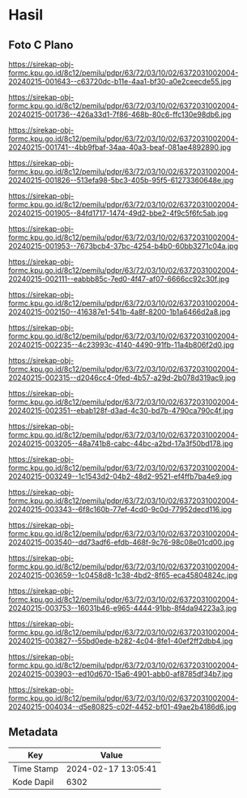 # Hasil

## Foto C Plano

https://sirekap-obj-formc.kpu.go.id/8c12/pemilu/pdpr/63/72/03/10/02/6372031002004-20240215-001643--c63720dc-b11e-4aa1-bf30-a0e2ceecde55.jpg

https://sirekap-obj-formc.kpu.go.id/8c12/pemilu/pdpr/63/72/03/10/02/6372031002004-20240215-001736--426a33d1-7f86-468b-80c6-ffc130e98db6.jpg

https://sirekap-obj-formc.kpu.go.id/8c12/pemilu/pdpr/63/72/03/10/02/6372031002004-20240215-001741--4bb9fbaf-34aa-40a3-beaf-081ae4892890.jpg

https://sirekap-obj-formc.kpu.go.id/8c12/pemilu/pdpr/63/72/03/10/02/6372031002004-20240215-001826--513efa98-5bc3-405b-95f5-61273360648e.jpg

https://sirekap-obj-formc.kpu.go.id/8c12/pemilu/pdpr/63/72/03/10/02/6372031002004-20240215-001905--84fd1717-1474-49d2-bbe2-4f9c5f6fc5ab.jpg

https://sirekap-obj-formc.kpu.go.id/8c12/pemilu/pdpr/63/72/03/10/02/6372031002004-20240215-001953--7673bcb4-37bc-4254-b4b0-60bb3271c04a.jpg

https://sirekap-obj-formc.kpu.go.id/8c12/pemilu/pdpr/63/72/03/10/02/6372031002004-20240215-002111--eabbb85c-7ed0-4f47-af07-6666cc92c30f.jpg

https://sirekap-obj-formc.kpu.go.id/8c12/pemilu/pdpr/63/72/03/10/02/6372031002004-20240215-002150--416387e1-541b-4a8f-8200-1b1a6466d2a8.jpg

https://sirekap-obj-formc.kpu.go.id/8c12/pemilu/pdpr/63/72/03/10/02/6372031002004-20240215-002235--4c23993c-4140-4490-91fb-11a4b806f2d0.jpg

https://sirekap-obj-formc.kpu.go.id/8c12/pemilu/pdpr/63/72/03/10/02/6372031002004-20240215-002315--d2046cc4-0fed-4b57-a29d-2b078d319ac9.jpg

https://sirekap-obj-formc.kpu.go.id/8c12/pemilu/pdpr/63/72/03/10/02/6372031002004-20240215-002351--ebab128f-d3ad-4c30-bd7b-4790ca790c4f.jpg

https://sirekap-obj-formc.kpu.go.id/8c12/pemilu/pdpr/63/72/03/10/02/6372031002004-20240215-003205--48a741b8-cabc-44bc-a2bd-17a3f50bd178.jpg

https://sirekap-obj-formc.kpu.go.id/8c12/pemilu/pdpr/63/72/03/10/02/6372031002004-20240215-003249--1c1543d2-04b2-48d2-9521-ef4ffb7ba4e9.jpg

https://sirekap-obj-formc.kpu.go.id/8c12/pemilu/pdpr/63/72/03/10/02/6372031002004-20240215-003343--6f8c160b-77ef-4cd0-9c0d-77952decd116.jpg

https://sirekap-obj-formc.kpu.go.id/8c12/pemilu/pdpr/63/72/03/10/02/6372031002004-20240215-003540--dd73adf6-efdb-468f-9c76-98c08e01cd00.jpg

https://sirekap-obj-formc.kpu.go.id/8c12/pemilu/pdpr/63/72/03/10/02/6372031002004-20240215-003659--1c0458d8-1c38-4bd2-8f65-eca45804824c.jpg

https://sirekap-obj-formc.kpu.go.id/8c12/pemilu/pdpr/63/72/03/10/02/6372031002004-20240215-003753--16031b46-e965-4444-91bb-8f4da94223a3.jpg

https://sirekap-obj-formc.kpu.go.id/8c12/pemilu/pdpr/63/72/03/10/02/6372031002004-20240215-003827--55bd0ede-b282-4c04-8fe1-40ef2ff2dbb4.jpg

https://sirekap-obj-formc.kpu.go.id/8c12/pemilu/pdpr/63/72/03/10/02/6372031002004-20240215-003903--ed10d670-15a6-4901-abb0-af8785df34b7.jpg

https://sirekap-obj-formc.kpu.go.id/8c12/pemilu/pdpr/63/72/03/10/02/6372031002004-20240215-004034--d5e80825-c02f-4452-bf01-49ae2b4186d6.jpg


## Metadata

| Key        | Value               |
| ---------- | ------------------- |
| Time Stamp | 2024-02-17 13:05:41 |
| Kode Dapil | 6302                |



